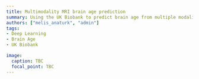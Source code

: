 ```yaml
---
title: Multimodality MRI brain age prediction
summary: Using the UK Biobank to predict brain age from multiple modalities of MRI data, including structural, diffusion and functional scans.
authors: ["melis_anaturk", "admin"]
tags:
- Deep Learning
- Brain Age
- UK Biobank

image:
  caption: TBC
  focal_point: TBC
---
```

